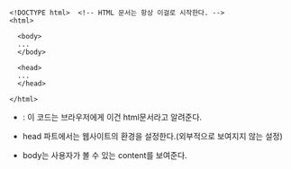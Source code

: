 ```
<!DOCTYPE html>  <!-- HTML 문서는 항상 이걸로 시작한다. -->
<html>

  <body>
  ...
  </body>

  <head>
  ...
  </head>

</html>
```
* <!DOCTYPE html> : 이 코드는 브라우저에게 이건 html문서라고 알려준다.

* head 파트에서는 웹사이트의 환경을 설정한다.(외부적으로 보여지지 않는 설정)

* body는 사용자가 볼 수 있는 content를 보여준다.
